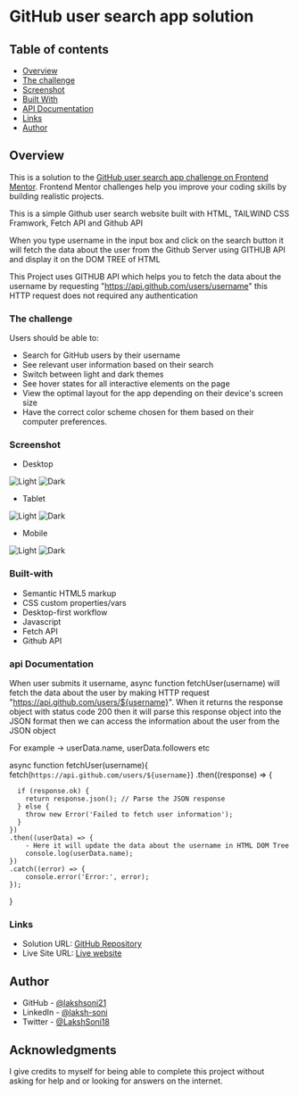 # GitHub user search app solution


## Table of contents

- [Overview](#overview)
- [The challenge](#the-challenge)
- [Screenshot](#screenshot)
- [Built With](#Built-with)
- [API Documentation](#api-documentation)
- [Links](#links)
- [Author](#author)


## Overview
This is a solution to the [GitHub user search app challenge on Frontend Mentor](https://www.frontendmentor.io/challenges/github-user-search-app-Q09YOgaH6). Frontend Mentor challenges help you improve your coding skills by building realistic projects. 

This is a simple Github user search website built with HTML, TAILWIND CSS Framwork, Fetch API and Github API

When you type username in the input box and click on the search button it will fetch the data about the user from the Github Server using GITHUB API and display it on the DOM TREE of HTML
 
This Project uses GITHUB API which helps you to fetch the data about the username by requesting "https://api.github.com/users/username"
this HTTP request does not required any authentication

### The challenge

Users should be able to:

- Search for GitHub users by their username
- See relevant user information based on their search
- Switch between light and dark themes
- See hover states for all interactive elements on the page
- View the optimal layout for the app depending on their device's screen size
- Have the correct color scheme chosen for them based on their computer preferences.

### Screenshot

- Desktop

![Light](./Screenshots/Desktop-Light.png)
![Dark](./Screenshots/Desktop.png)

- Tablet

![Light](./Screenshots/Tablet-Light.png)
![Dark](./Screenshots/Tablet.png)

- Mobile

![Light](./Screenshots/Mobile-Light.png)
![Dark](./Screenshots/Mobile.png)

### Built-with
- Semantic HTML5 markup
- CSS custom properties/vars
- Desktop-first workflow
- Javascript
- Fetch API
- Github API

### api Documentation
When user submits it username, async function fetchUser(username) will fetch the data about the user by making HTTP request "https://api.github.com/users/${username}". When it returns the response object with status code 200 then it will parse this response object into the JSON format then we can access the information about the user from the JSON object
 
For example -> userData.name, userData.followers etc

async function fetchUser(username){
    fetch(`https://api.github.com/users/${username}`)
    .then((response) => {

      if (response.ok) {
        return response.json(); // Parse the JSON response
      } else {
        throw new Error('Failed to fetch user information');
      }
    })
    .then((userData) => {
    	- Here it will update the data about the username in HTML DOM Tree
    	console.log(userData.name);   	
    })
    .catch((error) => {
        console.error('Error:', error);
    });
  }


### Links

- Solution URL: [GitHub Repository](https://github.com/lakshsoni21/Github-User-Search-API)
- Live Site URL: [Live website](https://github-user-searchapp.netlify.app)

## Author

- GitHub - [@lakshsoni21](https://github.com/lakshsoni21/)
- LinkedIn - [@laksh-soni](https://www.linkedin.com/in/laksh-soni-432566175)
- Twitter - [@LakshSoni18](https://twitter.com/LakshSoni18)

## Acknowledgments

I give credits to myself for being able to complete this project without asking for help and or looking for answers on the internet.
